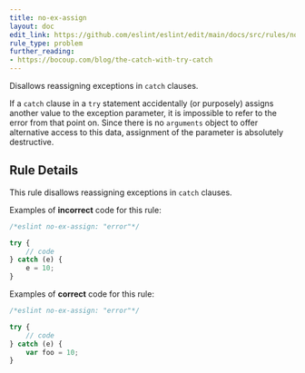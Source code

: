 ```yaml
---
title: no-ex-assign
layout: doc
edit_link: https://github.com/eslint/eslint/edit/main/docs/src/rules/no-ex-assign.md
rule_type: problem
further_reading:
- https://bocoup.com/blog/the-catch-with-try-catch
---
```


<!--RECOMMENDED-->

Disallows reassigning exceptions in `catch` clauses.

If a `catch` clause in a `try` statement accidentally (or purposely) assigns another value to the exception parameter, it is impossible to refer to the error from that point on.
Since there is no `arguments` object to offer alternative access to this data, assignment of the parameter is absolutely destructive.

## Rule Details

This rule disallows reassigning exceptions in `catch` clauses.

Examples of **incorrect** code for this rule:

```js
/*eslint no-ex-assign: "error"*/

try {
    // code
} catch (e) {
    e = 10;
}
```

Examples of **correct** code for this rule:

```js
/*eslint no-ex-assign: "error"*/

try {
    // code
} catch (e) {
    var foo = 10;
}
```
